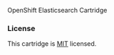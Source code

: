 OpenShift Elasticsearch Cartridge


### License
This cartridge is [MIT](http://opensource.org/licenses/MIT) licensed.
